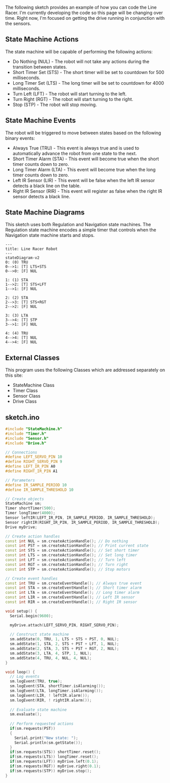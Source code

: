 The following sketch provides an example of how you can code the Line Racer.  I'm currently developing the code so this page will be changing over time.  Right now, I'm focused on getting the drive running in conjunction with the sensors.

## State Machine Actions
The state machine will be capable of performing the following actions:
- Do Nothing (NUL) - The robot will not take any actions during the transition between states.
- Short Timer Set (STS) - The short timer will be set to countdown for 500 milliseconds.
- Long Timer Set (LTS) - The long timer will be set to countdown for 4000 milliseconds.
- Turn Left (LFT) - The robot will start turning to the left.
- Turn Right (RGT) - The robot will start turning to the right.
- Stop (STP) - The robot will stop moving.
## State Machine Events
The robot will be triggered to move between states based on the following binary events:
- Always True (TRU) - This event is always true and is used to automatically advance the robot from one state to the next.
- Short Timer Alarm (STA) - This event will become true when the short timer counts down to zero.
- Long Timer Alarm (LTA) - This event will become true when the long timer counts down to zero.
- Left IR Sensor (LIR) - This event will be false when the left IR sensor detects a black line on the table.
- Right IR Sensor (RIR) - This event will register as false when the right IR sensor detects a black line.
## State Machine Diagrams

This sketch uses both Regulation and Navigation state machines.  The Regulation state machine encodes a simple timer that controls when the Navigation state machine starts and stops.

```mermaid
---
title: Line Racer Robot
---
stateDiagram-v2
0: (0) TRU
0-->1: [T] LTS+STS
0-->0: [F] NUL

1: (1) STA
1-->2: [T] STS+LFT
1-->1: [F] NUL

2: (2) STA
2-->3: [T] STS+RGT
2-->2: [F] NUL

3: (3) LTA
3-->4: [T] STP
3-->1: [F] NUL

4: (4) TRU
4-->4: [T] NUL
4-->4: [F] NUL
```
## External Classes
This program uses the following Classes which are addressed separately on this site:
- StateMachine Class
- Timer Class
- Sensor Class
- Drive Class

## sketch.ino
```C++
#include "StateMachine.h"
#include "Timer.h"
#include "Sensor.h"
#include "Drive.h"

// Connections
#define LEFT_SERVO_PIN 10
#define RIGHT_SERVO_PIN 9
#define LEFT_IR_PIN A0
#define RIGHT_IR_PIN A1

// Parameters
#define IR_SAMPLE_PERIOD 10
#define IR_SAMPLE_THRESHOLD 10

// Create objects 
StateMachine sm;
Timer shortTimer(500);
Timer longTimer(4000);
Sensor leftIR(LEFT_IR_PIN, IR_SAMPLE_PERIOD, IR_SAMPLE_THRESHOLD);
Sensor rightIR(RIGHT_IR_PIN, IR_SAMPLE_PERIOD, IR_SAMPLE_THRESHOLD);
Drive myDrive;

// Create action handles
const int NUL = sm.createActionHandle(); // Do nothing
const int PST = sm.createActionHandle(); // Print current state
const int STS = sm.createActionHandle(); // Set short timer
const int LTS = sm.createActionHandle(); // Set long timer
const int LFT = sm.createActionHandle(); // Turn left
const int RGT = sm.createActionHandle(); // Turn right
const int STP = sm.createActionHandle(); // Stop motors

// Create event handles
const int TRU = sm.createEventHandle(); // Always true event
const int STA = sm.createEventHandle(); // Short timer alarm
const int LTA = sm.createEventHandle(); // Long timer alarm
const int LIR = sm.createEventHandle(); // Left IR sensor
const int RIR = sm.createEventHandle(); // Right IR sensor

void setup() {
  Serial.begin(9600);

  myDrive.attach(LEFT_SERVO_PIN, RIGHT_SERVO_PIN);
   
  // Construct state machine
  sm.addState(0, TRU, 1, LTS + STS + PST, 0, NUL);
  sm.addState(1, STA, 2, STS + PST + LFT, 1, NUL);
  sm.addState(2, STA, 3, STS + PST + RGT, 2, NUL);
  sm.addState(3, LTA, 4, STP, 1, NUL);
  sm.addState(4, TRU, 4, NUL, 4, NUL);
}

void loop() {
  // Log events
  sm.logEvent(TRU, true);
  sm.logEvent(STA, shortTimer.isAlarming());
  sm.logEvent(LTA, longTimer.isAlarming());
  sm.logEvent(LIR, ! leftIR.alarm());
  sm.logEvent(RIR, ! rightIR.alarm());
  
  // Evaluate state machine
  sm.evaluate();
  
  // Perform requested actions
  if(sm.requests(PST))
  {
    Serial.print("New state: ");
    Serial.println(sm.getState());
  }
  if(sm.requests(STS)) shortTimer.reset();
  if(sm.requests(LTS)) longTimer.reset();
  if(sm.requests(LFT)) myDrive.left(0.1);
  if(sm.requests(RGT)) myDrive.right(0.1);
  if(sm.requests(STP)) myDrive.stop();
}
```
